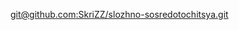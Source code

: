 [git@github.com:SkriZZ/slozhno-sosredotochitsya.git](https://github.com/SkriZZ/slozhno-sosredotochitsya.git)
